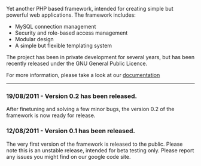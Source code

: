 Yet another PHP based framework, intended for creating simple but powerful web applications. The framework includes:
  * MySQL connection management
  * Security and role-based access management
  * Modular design
  * A simple but flexible templating system

The project has been in private development for several years, but has been recently released under the GNU General Public Licence.

For more information, please take a look at our [documentation](Introduction.md)

---
### 19/08/2011 - Version 0.2 has been released. ###
After finetuning and solving a few minor bugs, the version 0.2 of the framework is now ready for release.

### 12/08/2011 - Version 0.1 has been released. ###
The very first version of the framework is released to the public. Please note this is an unstable release, intended for beta testing only. Please report any issues you might find on our google code site.
